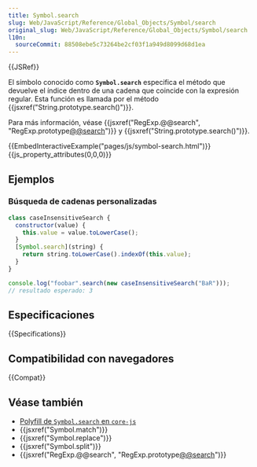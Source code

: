 ```yaml
---
title: Symbol.search
slug: Web/JavaScript/Reference/Global_Objects/Symbol/search
original_slug: Web/JavaScript/Reference/Global_Objects/Symbol/search
l10n:
  sourceCommit: 88508ebe5c73264be2cf03f1a949d8099d68d1ea
---
```


{{JSRef}}

El símbolo conocido como **`Symbol.search`** especifica el método que devuelve el índice dentro de una cadena que coincide con la expresión regular. Esta función es llamada por el método {{jsxref("String.prototype.search()")}}.

Para más información, véase {{jsxref("RegExp.@@search", "RegExp.prototype[@@search]()")}} y {{jsxref("String.prototype.search()")}}.

{{EmbedInteractiveExample("pages/js/symbol-search.html")}}{{js_property_attributes(0,0,0)}}

## Ejemplos

### Búsqueda de cadenas personalizadas

```js
class caseInsensitiveSearch {
  constructor(value) {
    this.value = value.toLowerCase();
  }
  [Symbol.search](string) {
    return string.toLowerCase().indexOf(this.value);
  }
}

console.log("foobar".search(new caseInsensitiveSearch("BaR")));
// resultado esperado: 3
```

## Especificaciones

{{Specifications}}

## Compatibilidad con navegadores

{{Compat}}

## Véase también

- [Polyfill de `Symbol.search` en `core-js`](https://github.com/zloirock/core-js#ecmascript-symbol)
- {{jsxref("Symbol.match")}}
- {{jsxref("Symbol.replace")}}
- {{jsxref("Symbol.split")}}
- {{jsxref("RegExp.@@search", "RegExp.prototype[@@search]()")}}
